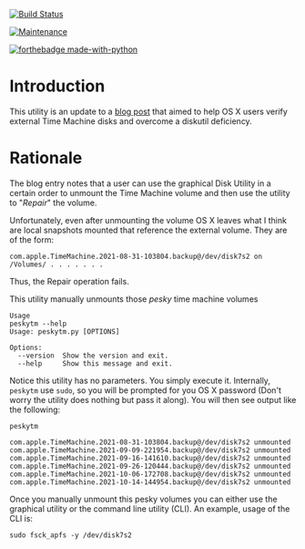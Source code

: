 [![Build Status](https://app.travis-ci.com/hasii2011/peskytm.svg?branch=master)](https://app.travis-ci.com/hasii2011/pyut2xml)

[![Maintenance](https://img.shields.io/badge/Maintained%3F-yes-green.svg)](https://GitHub.com/Naereen/StrapDown.js/graphs/commit-activity)

[![forthebadge made-with-python](http://ForTheBadge.com/images/badges/made-with-python.svg)](https://www.python.org/)

# Introduction

This utility is an update to a [blog post](https://hsanchezii.wordpress.com/2022/04/12/manually-verify-time-machine-snapshots/) that aimed to help OS X users verify external Time Machine disks and overcome a diskutil deficiency. 

# Rationale

The blog entry notes that a user can use the graphical Disk Utility in a certain order to unmount the Time Machine volume and then use the utility to "*Repair*" the volume.

Unfortunately, even after unmounting the volume OS X leaves what I think are local snapshots mounted that reference the external volume.  They are of the form:

`com.apple.TimeMachine.2021-08-31-103804.backup@/dev/disk7s2 on /Volumes/ . . . . . . .`



Thus, the Repair operation fails.



This utility manually unmounts those *pesky* time machine volumes



```
Usage
peskytm --help
Usage: peskytm.py [OPTIONS]

Options:
  --version  Show the version and exit.
  --help     Show this message and exit.

```

Notice this utility has no parameters.  You simply execute it.  Internally, `peskytm` use `sudo`, so you will be prompted for you OS X password (Don't worry the utility does nothing but pass it along).  You will then see output like the following:



`peskytm`

`com.apple.TimeMachine.2021-08-31-103804.backup@/dev/disk7s2 unmounted`
`com.apple.TimeMachine.2021-09-09-221954.backup@/dev/disk7s2 unmounted`
`com.apple.TimeMachine.2021-09-16-141610.backup@/dev/disk7s2 unmounted`
`com.apple.TimeMachine.2021-09-26-120444.backup@/dev/disk7s2 unmounted`
`com.apple.TimeMachine.2021-10-06-172708.backup@/dev/disk7s2 unmounted`
`com.apple.TimeMachine.2021-10-14-144954.backup@/dev/disk7s2 unmounted`



Once you manually unmount this pesky volumes you can either use the graphical utility or the command line utility (CLI).  An example, usage of the CLI is:



`sudo fsck_apfs -y /dev/disk7s2`



